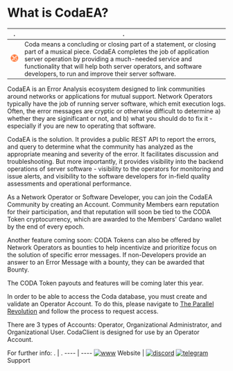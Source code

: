 # What is CodaEA?

. | .
---- | ----
[![Coda Logo](https://github.com/info-tpr/CodaEA/blob/main/images/CodaLogo-Imageonly-transparent.png?raw=true)](https://www.codaea.io) | Coda means a concluding or closing part of a statement, or closing part of a musical piece.  CodaEA completes the job of application server operation by providing a much-needed service and functionality that will help both server operators, and software developers, to run and improve their server software.



CodaEA is an Error Analysis ecosystem designed to link communities around networks or applications for mutual support.  Network Operators typically have the job of running server software, which emit execution logs.  Often, the error messages are cryptic or otherwise difficult to determine a) whether they are siginificant or not, and b) what you should do to fix it - especially if you are new to operating that software.

CodaEA is the solution.  It provides a public REST API to report the errors, and query to determine what the community has analyzed as the appropriate meaning and severity of the error.  It facilitates discussion and troubleshooting.  But more importantly, it provides visibility into the backend operations of server software - visibility to the operators for monitoring and issue alerts, and visibility to the software developers for in-field quality assessments and operational performance.

As a Network Operator or Software Developer, you can join the CodaEA Community by creating an Account.  Community Members earn reputation for their participation, and that reputation will soon be tied to the CODA Token cryptocurrency, which are awarded to the Members' Cardano wallet by the end of every epoch.

Another feature coming soon: CODA Tokens can also be offered by Network Operators as bounties to help incentivize and prioritize focus on the solution of specific error messages.  If non-Developers provide an answer to an Error Message with a bounty, they can be awarded that Bounty.

The CODA Token payouts and features will be coming later this year.

In order to be able to access the Coda database, you must create and validate an Operator Account.  To do this, please navigate to [The Parallel Revolution](https://www.theparallelrevolution.com/Coda) and follow the process to request access.

There are 3 types of Accounts:  Operator, Organizational Administrator, and Organizational User.  CodaClient is designed for use by an Operator Account.

For further info:
. | .
---- | ----
[![www](https://www.freeiconspng.com/uploads/site-internet-icon-png-10.png)](https://www.codaea.io) Website | [![discord](![image](https://user-images.githubusercontent.com/102256700/171919509-b1b7e037-f3c1-4df8-8889-6ba90192718c.png)
)](https://discord.gg/pxFyPmJd) [![telegram](![image](https://th.bing.com/th/id/R.c4e9988fb71cd621c3c71f93e5719055?rik=XdaJ8rN2LBemRQ&pid=ImgRaw&r=0)
)](https://t.me/codaea) Support
